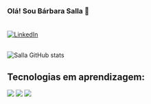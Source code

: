 ### Olá! Sou Bárbara Salla 👋</br></br>

[![LinkedIn](https://img.shields.io/badge/LinkedIn-0077B5?style=for-the-badge&logo=linkedin&logoColor=white)](https://img.shields.io/badge/LinkedIn-0077B5?style=for-the-badge&logo=linkedin&logoColor=white)</br></br>

![Salla GitHub stats](https://github-readme-stats.vercel.app/api?username=barbarasalla&show_icons=true&theme=dracula)

## Tecnologias em aprendizagem: </br>
<div linguage>
    <li style="display: inline-block"; style="list-style: none"><img src="https://img.shields.io/badge/Java-ED8B00?style=for-the-badge&logo=java&logoColor=white"/></li>
    <li style="display: inline-block"; style="list-style: none"><img src="https://img.shields.io/badge/HTML-239120?style=for-the-badge&logo=html5&logoColor=white"/></li>
    <li style="display: inline-block"; style="list-style: none"><img src="	https://img.shields.io/badge/CSS-239120?&style=for-the-badge&logo=css3&logoColor=white"/></li>
</div>
<!--
**barbarasalla/barbarasalla** is a ✨ _special_ ✨ repository because its `README.md` (this file) appears on your GitHub profile.

Here are some ideas to get you started:

- 🔭 I’m currently working on ...
- 🌱 I’m currently learning ...
- 👯 I’m looking to collaborate on ...
- 🤔 I’m looking for help with ...
- 💬 Ask me about ...
- 📫 How to reach me: ...
- 😄 Pronouns: ...
- ⚡ Fun fact: ...
-->

